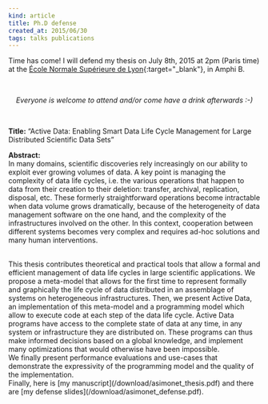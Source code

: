 ```yaml
---
kind: article
title: Ph.D defense
created_at: 2015/06/30
tags: talks publications
---
```


Time has come!
I will defend my thesis on July 8th, 2015 at 2pm (Paris time) at the
[École Normale Supérieure de Lyon](https://www.google.com/maps/place/Ecole+normale+sup%C3%A9rieur/@45.7298161,4.8271593,17z/data=!3m1!4b1!4m2!3m1!1s0x47f4ebb7a524f13d:0x1c97b3086fab1346){:target="_blank"}, in Amphi B.

<br />
<p style="text-align: center"><em>Everyone is welcome to attend and/or come have a drink afterwards :-)</em></p>
<br />

__Title:__&nbsp;&ldquo;Active Data: Enabling Smart Data Life Cycle Management for Large Distributed Scientific Data Sets&rdquo;<!--more--><br />

__Abstract:__<br />
In many domains, scientific discoveries rely increasingly on our ability to exploit ever growing volumes of data. A key point is managing the
complexity of data life cycles, i.e. the various operations that happen to data from their creation to their deletion: transfer, archival,
replication, disposal, etc. These formerly straightforward operations become intractable when data volume grows dramatically, because of the
heterogeneity of data management software on the one hand, and the complexity of the infrastructures involved on the other. In this context,
cooperation between different systems becomes very complex and requires ad-hoc solutions and many human interventions.

<br />
This thesis contributes theoretical and practical tools that allow a formal and efficient management of data life cycles in large scientific
applications. We propose a meta-model that allows for the first time to represent formally and graphically the life cycle of data distributed
in an assemblage of systems on heterogeneous infrastructures. Then, we present Active Data, an implementation of this meta-model and a
programming model which allow to execute code at each step of the data life cycle. Active Data programs have access to the complete state of data
at any time, in any system or infrastructure they are distributed on. These programs can thus make informed decisions based on a global knowledge,
and implement many optimizations that would otherwise have been impossible.

<br />
We finally present performance evaluations and use-cases that demonstrate the expressivity of the programming model and the quality of the
implementation.

<br />
Finally, here is [my manuscript](/download/asimonet_thesis.pdf) and there
are [my defense slides](/download/asimonet_defense.pdf).

